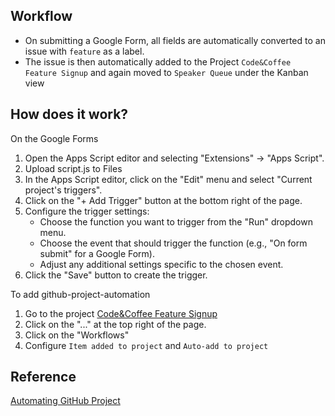 ## Workflow

- On submitting a Google Form, all fields are automatically converted to an issue with `feature` as a label.
- The issue is then automatically added to the Project `Code&Coffee Feature Signup` and again moved to `Speaker Queue` under the Kanban view

## How does it work?

On the Google Forms

1. Open the Apps Script editor and selecting "Extensions" → "Apps Script".
2. Upload script.js to Files
3. In the Apps Script editor, click on the "Edit" menu and select "Current project's triggers".
4. Click on the "+ Add Trigger" button at the bottom right of the page.
5. Configure the trigger settings:
   - Choose the function you want to trigger from the "Run" dropdown menu.
   - Choose the event that should trigger the function (e.g., "On form submit" for a Google Form).
   - Adjust any additional settings specific to the chosen event.
6. Click the "Save" button to create the trigger.

To add github-project-automation

1. Go to the project [Code&Coffee Feature Signup](https://github.com/users/frieda-huang/projects/8)
2. Click on the "..." at the top right of the page.
3. Click on the "Workflows"
4. Configure `Item added to project` and `Auto-add to project`

## Reference

[Automating GitHub Project](https://docs.github.com/en/issues/planning-and-tracking-with-projects/automating-your-project/adding-items-automatically)
